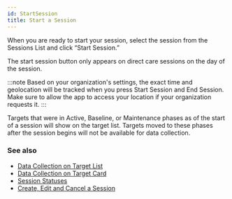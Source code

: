 ```yaml
---
id: StartSession
title: Start a Session
---
```


When you are ready to start your session, select the session from the Sessions List and click “Start Session.” 

The start session button only appears on direct care sessions on the day of the session. 

:::note
Based on your organization's settings, the exact time and geolocation will be tracked when you press Start Session and End Session. Make sure to allow the app to access your location if your organization requests it.
:::
 

Targets that were in Active, Baseline, or Maintenance phases as of the start of a session will show on the target list. Targets moved to these phases after the session begins will not be available for data collection. 


### See also
- [Data Collection on Target List](DataCollection/DataCollectionOnTargetList.md)
- [Data Collection on Target Card](DataCollection/DataCollectionTargetCard.md)
- [Session Statuses](Session/SessionStatuses.md)
- [Create, Edit and Cancel a Session](Session/CreateEditCancelSession.md)